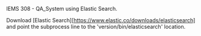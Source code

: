 IEMS 308 - QA_System using Elastic Search.

Download [Elastic Search][https://www.elastic.co/downloads/elasticsearch] and point the subprocess line to the 'version/bin/elasticsearch' location.
